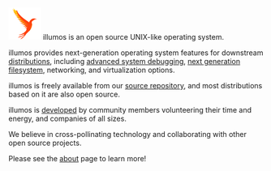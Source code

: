 ![logo](images/logo.png) illumos is an open source UNIX-like operating system.

illumos provides next-generation operating system features for downstream
[distributions](about/distro.md), including [advanced system
debugging](http://dtrace.org/guide/), [next generation
filesystem](http://open-zfs.org/), networking, and virtualization options.

illumos is freely available from our [source
repository](https://github.com/illumos/illumos-gate), and most distributions
based on it are also open source.

illumos is [developed](about/who.d) by community members volunteering their time and
energy, and companies of all sizes. 

We believe in cross-pollinating technology and collaborating with other open
source projects.

Please see the [about](about/index.md) page to learn more!
